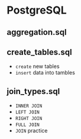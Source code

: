 # PostgreSQL

## **aggregation.sql**



## **create_tables.sql**
- `create` new tables
- `insert` data into tambles


## **join_types.sql**
- `INNER JOIN`
- `LEFT JOIN`
- `RIGHT JOIN`
- `FULL JOIN`
- `JOIN` practice